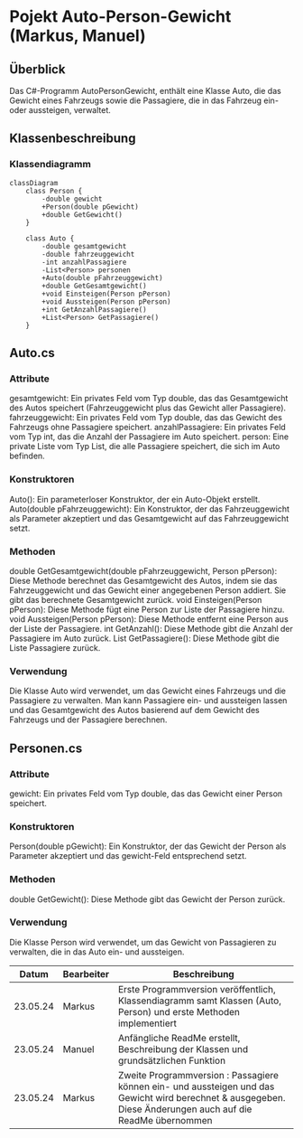 # Pojekt Auto-Person-Gewicht (Markus, Manuel)
## Überblick
Das C#-Programm AutoPersonGewicht, enthält eine Klasse Auto, die das Gewicht eines Fahrzeugs sowie die Passagiere, die in das Fahrzeug ein- oder aussteigen, verwaltet.
## Klassenbeschreibung 
### Klassendiagramm
```mermaid
classDiagram
    class Person {
        -double gewicht
        +Person(double pGewicht)
        +double GetGewicht()
    }

    class Auto {
        -double gesamtgewicht
        -double fahrzeuggewicht
        -int anzahlPassagiere
        -List<Person> personen
        +Auto(double pFahrzeuggewicht)
        +double GetGesamtgewicht()
        +void Einsteigen(Person pPerson)
        +void Aussteigen(Person pPerson)
        +int GetAnzahlPassagiere()
        +List<Person> GetPassagiere()
    }
```
## Auto.cs
### Attribute
gesamtgewicht: Ein privates Feld vom Typ double, das das Gesamtgewicht des Autos speichert (Fahrzeuggewicht plus das Gewicht aller Passagiere).
fahrzeuggewicht: Ein privates Feld vom Typ double, das das Gewicht des Fahrzeugs ohne Passagiere speichert.
anzahlPassagiere: Ein privates Feld vom Typ int, das die Anzahl der Passagiere im Auto speichert.
person: Eine private Liste vom Typ List<Person>, die alle Passagiere speichert, die sich im Auto befinden.
### Konstruktoren
Auto(): Ein parameterloser Konstruktor, der ein Auto-Objekt erstellt.
Auto(double pFahrzeuggewicht): Ein Konstruktor, der das Fahrzeuggewicht als Parameter akzeptiert und das Gesamtgewicht auf das Fahrzeuggewicht setzt.
### Methoden
double GetGesamtgewicht(double pFahrzeuggewicht, Person pPerson): Diese Methode berechnet das Gesamtgewicht des Autos, indem sie das Fahrzeuggewicht und das Gewicht einer angegebenen Person addiert. Sie gibt das berechnete Gesamtgewicht zurück.
void Einsteigen(Person pPerson): Diese Methode fügt eine Person zur Liste der Passagiere hinzu.
void Aussteigen(Person pPerson): Diese Methode entfernt eine Person aus der Liste der Passagiere.
int GetAnzahl(): Diese Methode gibt die Anzahl der Passagiere im Auto zurück.
List<Person> GetPassagiere(): Diese Methode gibt die Liste<Person> Passagiere zurück.
### Verwendung
Die Klasse Auto wird verwendet, um das Gewicht eines Fahrzeugs und die Passagiere zu verwalten. Man kann Passagiere ein- und aussteigen lassen und das Gesamtgewicht des Autos basierend auf dem Gewicht des Fahrzeugs und der Passagiere berechnen.

## Personen.cs
### Attribute
gewicht: Ein privates Feld vom Typ double, das das Gewicht einer Person speichert.
### Konstruktoren
Person(double pGewicht): Ein Konstruktor, der das Gewicht der Person als Parameter akzeptiert und das gewicht-Feld entsprechend setzt.
### Methoden
double GetGewicht(): Diese Methode gibt das Gewicht der Person zurück.
### Verwendung 
Die Klasse Person wird verwendet, um das Gewicht von Passagieren zu verwalten, die in das Auto ein- und aussteigen.


Datum | Bearbeiter | Beschreibung
-------- | -------- | --------
23.05.24 | Markus | Erste Programmversion veröffentlich, Klassendiagramm samt Klassen (Auto, Person) und erste Methoden implementiert
23.05.24 | Manuel | Anfängliche ReadMe erstellt, Beschreibung der Klassen und grundsätzlichen Funktion
23.05.24 | Markus | Zweite Programmversion : Passagiere können ein- und aussteigen und das Gewicht wird berechnet & ausgegeben. Diese Änderungen auch auf die ReadMe übernommen
